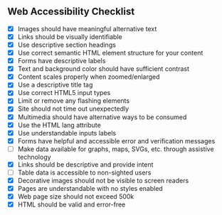 ## Web Accessibility Checklist

- [x] Images should have meaningful alternative text
- [x] Links should be visually identifiable
- [x] Use descriptive section headings
- [x] Use correct semantic HTML element structure for your content
- [x] Forms have descriptive labels
- [x] Text and background color should have sufficient contrast
- [x] Content scales properly when zoomed/enlarged
- [x] Use a descriptive title tag
- [x] Use correct HTML5 input types
- [x] Limit or remove any flashing elements
- [x] Site should not time out unexpectedly
- [x] Multimedia should have alternative ways to be consumed
- [x] Use the HTML lang attribute
- [x] Use understandable inputs labels
- [x] Forms have helpful and accessible error and verification messages
- [ ] Make data available for graphs, maps, SVGs, etc. through assistive technology
- [x] Links should be descriptive and provide intent
- [ ] Table data is accessible to non-sighted users
- [x] Decorative images should not be visible to screen readers
- [x] Pages are understandable with no styles enabled
- [x] Web page size should not exceed 500k
- [x] HTML should be valid and error-free

<br/>
